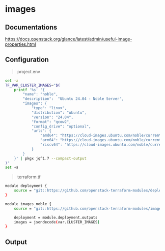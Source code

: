 # images

## Documentations

https://docs.openstack.org/glance/latest/admin/useful-image-properties.html

## Configuration

> project.env

```bash 
set -a
TF_VAR_CLUSTER_IMAGES="$(
    printf '%s' '{
        "name": "noble",
        "description":  "Ubuntu 24.04 - Noble Server",
        "images": {
            "type": "linux",
            "distribution": "ubuntu",
            "version": "24.04",
            "format": "qcow2",
            "config_drive": "optional",
            "urls": {
                "amd64": "https://cloud-images.ubuntu.com/noble/current/noble-server-cloudimg-amd64.img",
                "arm64": "https://cloud-images.ubuntu.com/noble/current/noble-server-cloudimg-arm64.img",
                "riscv64": "https://cloud-images.ubuntu.com/noble/current/noble-server-cloudimg-riscv64.img"
            }
        }
    }' | pkgx jq^1.7 --compact-output
)"
set +a
```

> terraform.tf

```bash
module deployment {
    source = "git::https://github.com/openstack-terraform-modules/deployment.git"
}

module images_noble {
    source = "git::https://github.com/openstack-terraform-modules/images.git"

    deployment = module.deployment.outputs
    images = jsondecode(var.CLUSTER_IMAGES)
}
```

## Output
